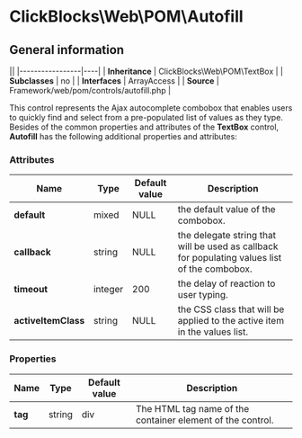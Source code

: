 # ClickBlocks\Web\POM\Autofill #

## General information ##

||
|-----------------|----|
| **Inheritance** | ClickBlocks\Web\POM\TextBox |
| **Subclasses**  | no |
| **Interfaces**  | ArrayAccess |
| **Source**      | Framework/web/pom/controls/autofill.php |

This control represents the Ajax autocomplete combobox that enables users to quickly find and select from a pre-populated list of values as they type. Besides of the common properties and attributes of the **TextBox** control, **Autofill** has the following additional properties and attributes:

### **Attributes**

| Name | Type | Default value | Description |
|-|-|-|-|
| **default** | mixed | NULL | the default value of the combobox. |
| **callback** | string | NULL | the delegate string that will be used as callback for populating values list of the combobox. |
| **timeout** | integer | 200 | the delay of reaction to user typing. |
| **activeItemClass** | string | NULL | the CSS class that will be applied to the active item in the values list. |

### **Properties**

| Name | Type | Default value | Description |
|-|-|-|-|
| **tag** | string | div | The HTML tag name of the container element of the control. |